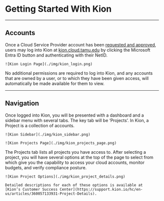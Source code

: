 # Getting Started With Kion

---

## Accounts

Once a Cloud Service Provider account has been [requested and approved](https://it.tamu.edu/cloud/get-started/index.php), users may log into Kion at [kion.cloud.tamu.edu](https://kion.cloud.tamu.edu) by clicking the Microsoft Entra ID button and authenticating with their NetID. 

```admonish collapsible=true class="aggiecustom2" title="Kion Login Page"
![Kion Login Page](./img/kion_login.png)
```

No additional permissions are required to log into Kion, and any accounts that are owned by a user, or to which they have been given access, will automatically be made available for them to view. 

---

## Navigation 

Once logged into Kion, you will be presented with a dashboard and a sidebar menu with several tabs. The key tab will be ‘Projects’. In Kion, a Project is a collection of accounts. 

```admonish collapsible=true class="aggiecustom2" title="Kion Sidebar"
![Kion Sidebar](./img/kion_sidebar.png)
```

```admonish collapsible=true class="aggiecustom2" title="Kion Projects Page"
![Kion Projects Page](./img/kion_projects_page.png)
```

The Projects tab lists all projects you have access to. After selecting a project, you will have several options at the top of the page to select from which give you the capability to access your cloud accounts, monitor budgets, and verify compliance posture. 

```admonish collapsible=true class="aggiecustom2" title="Kion Project Details"
![Kion Project Options](./img/kion_project_details.png)
```

```admonish info
Detailed descriptions for each of these options is available at [Kion’s Customer Success Center](https://support.kion.io/hc/en-us/articles/360057133931-Project-Details). 
```